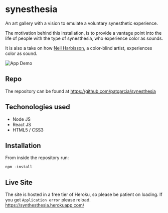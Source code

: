 # synesthesia

An art gallery with a vision to emulate a voluntary synesthetic experience.

The motivation behind this installation, is to provide a vantage point into the life of people with the type of synesthesia, who experience color as sounds.

It is also a take on how [Neil Harbisson](https://www.ted.com/talks/neil_harbisson_i_listen_to_color?language=en_), a color-blind artist, experiences color as sound.

![App Demo](React%20App.gif)

## Repo
The repository can be found at https://github.com/patgarcia/synesthesia

## Techonologies used
* Node JS
* React JS
* HTML5 / CSS3

## Installation
From inside the repository run:

```npm
npm -install
```

## Live Site
The site is hosted in a free tier of Heroku, so please be patient on loading. If you get ```Application error``` please reload. 
https://synthesthesia.herokuapp.com/